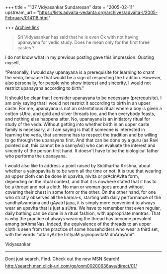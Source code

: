 +++
title = "137 Vidyasankar Sundaresan"
date = "2005-02-11"
upstream_url = "https://lists.advaita-vedanta.org/archives/advaita-l/2005-February/014118.html"

+++
[Archive link](https://lists.advaita-vedanta.org/archives/advaita-l/2005-February/014118.html)


>Sri Vidyasankar has said that he is even Ok with not
>having upanayana for vedic study. Does he mean only
>for the first three castes ?

I do not know what in my previous posting gave this impression. Quoting 
myself,

"Personally, I would say upanayana is a prerequisite for learning to chant
the veda, because that would be a sign of respecting the tradition. However,
also personally, for people who show interest and sincerity, I would not
restrict upanayana according to birth."

It should be clear that I consider upanayana to be necessary (prerequisite). 
I am only saying that I would not restrict it according to birth in an upper 
caste. For me, upanayana is not an ostentatious ritual where a boy is given 
a cotton sUtra, and gold and silver threads too, and then everybody feasts, 
and nothing else happens after. No, upanayana is an initiatory ritual for 
study of the veda. Without getting into whether birth in an upper caste 
family is necessary, all I am saying is that if someone is interested in 
learning the veda, that someone has to respect the tradition and be willing 
to go through the upanayana first. And that can be done by a guru (as Ravi 
pointed out, this cannot be a sannyAsi) who can evaluate the interest and 
sincerity of the person first hand. It doesn't have to be the biological 
father who performs the upanayana.

I would also like to address a point raised by Siddhartha Krishna, about 
whether a yajnopavIta is to be worn all the time or not. It is true that 
wearing an upper cloth can be done in upavIta, nivIta or prAcInAvIta form, 
depending on the ritual context, and that it is nowhere stated that it has 
to be a thread and not a cloth. No man or woman goes around without covering 
their chest in some form or the other. On the other hand, for one who 
strictly observes all the karma-s, starting with daily performance of the 
sandhyAvandana and gAyatrI japa, it is simply more convenient to always wear 
an upavIta that is just a sUtra. We have to remember that even regular, 
daily bathing can be done in a ritual fashion, with appropriate mantras. 
That is why the practice of always wearing the thread has become prevalent 
among brAhmaNas. Indeed, the equivalence of the threads to an upper cloth is 
seen from the practice of some householders who wear a third set, with the 
words "uttarIyArthe tritIyaM yajnopavItaM dhArayAmi".

Vidyasankar

_________________________________________________________________
Dont just search. Find. Check out the new MSN Search! 
http://search.msn.click-url.com/go/onm00200636ave/direct/01/


